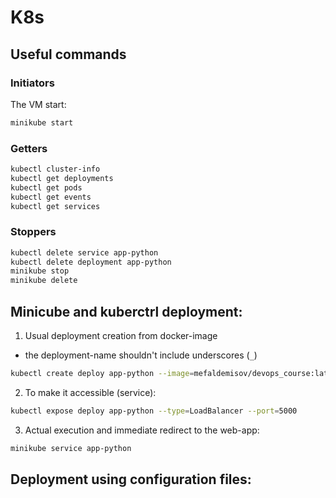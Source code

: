 # K8s
## Useful commands
### Initiators
The VM start:
```bash
minikube start
```
### Getters
```bash
kubectl cluster-info
kubectl get deployments
kubectl get pods
kubectl get events
kubectl get services
```
### Stoppers
```bash
kubectl delete service app-python
kubectl delete deployment app-python
minikube stop
minikube delete
```
## Minicube and kuberctrl deployment:

1. Usual deployment creation from docker-image
* the deployment-name shouldn't include underscores (`_`)
```bash
kubectl create deploy app-python --image=mefaldemisov/devops_course:latest
```
2. To make it accessible (service):
```bash
kubectl expose deploy app-python --type=LoadBalancer --port=5000
```
3. Actual execution and immediate redirect to the web-app:
```bash
minikube service app-python
```

## Deployment using configuration files:
